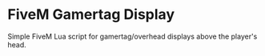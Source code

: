 # FiveM Gamertag Display
Simple FiveM Lua script for gamertag/overhead displays above the player's head.
